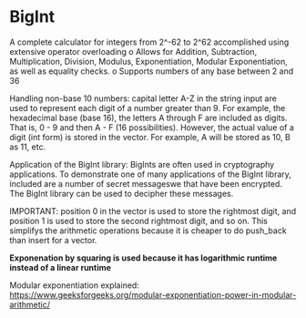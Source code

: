 # BigInt
A complete calculator for integers from 2^-62 to 2^62 accomplished using extensive operator overloading
o	Allows for Addition, Subtraction, Multiplication, Division, Modulus, Exponentiation, Modular Exponentiation, as well as equality checks.
o	Supports numbers of any base between 2 and 36

Handling non-base 10 numbers:
capital letter A-Z in the string input are used to represent each digit of a number greater than 9. For example, the hexadecimal base (base 16), the letters A through F are included as digits. That is, 0 - 9 and then A - F (16 possibilities). However, the actual value of a digit (int form) is stored in the vector. For example, A will be stored as 10, B as 11, etc.

Application of the BigInt library:
BigInts are often used in cryptography applications. To demonstrate one of many applications of the BigInt library, included are a number of secret messageswe that have been encrypted. The BigInt library can be used to decipher these messages. 

IMPORTANT: position 0 in the vector is used to store the rightmost digit, and position 1 is used to store the second rightmost digit, and so on. This simplifys the arithmetic operations because it is cheaper to do push_back than insert for a vector.


**Exponenation by squaring is used because it has logarithmic runtime instead of a linear runtime**

Modular exponentiation explained:
https://www.geeksforgeeks.org/modular-exponentiation-power-in-modular-arithmetic/
